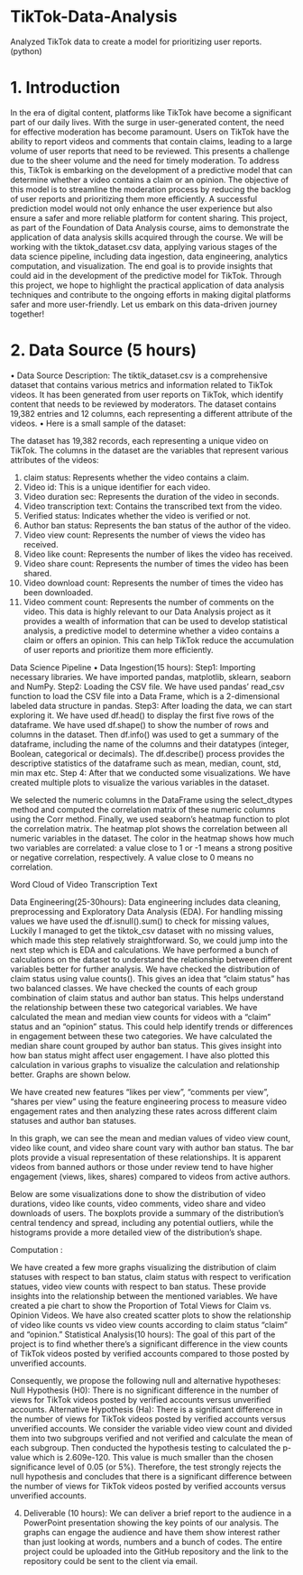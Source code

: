 # TikTok-Data-Analysis
Analyzed TikTok data to create a model for prioritizing user reports. (python)

# 1. Introduction 
In the era of digital content, platforms like TikTok have become a significant part of our daily lives. With the surge in user-generated content, the need for effective moderation has become paramount. Users on TikTok have the ability to report videos and comments that contain claims, leading to a large volume of user reports that need to be reviewed. This presents a challenge due to the sheer volume and the need for timely moderation.
To address this, TikTok is embarking on the development of a predictive model that can determine whether a video contains a claim or an opinion. The objective of this model is to streamline the moderation process by reducing the backlog of user reports and prioritizing them more efficiently. A successful prediction model would not only enhance the user experience but also ensure a safer and more reliable platform for content sharing.
This project, as part of the Foundation of Data Analysis course, aims to demonstrate the application of data analysis skills acquired through the course. We will be working with the tiktok_dataset.csv data, applying various stages of the data science pipeline, including data ingestion, data engineering, analytics computation, and visualization. The end goal is to provide insights that could aid in the development of the predictive model for TikTok.
Through this project, we hope to highlight the practical application of data analysis techniques and contribute to the ongoing efforts in making digital platforms safer and more user-friendly. Let us embark on this data-driven journey together!


# 2. Data Source (5 hours)
•	Data Source Description: The tiktik_dataset.csv is a comprehensive dataset that contains various metrics and information related to TikTok videos. It has been generated from user reports on TikTok, which identify content that needs to be reviewed by moderators. The dataset contains 19,382 entries and 12 columns, each representing a different attribute of the videos.
•	Here is a small sample of the dataset:
 

The dataset has 19,382 records, each representing a unique video on TikTok. The columns in the dataset are the variables that represent various attributes of the videos:
1.	claim status: Represents whether the video contains a claim.
2.	Video id: This is a unique identifier for each video.
3.	Video duration sec: Represents the duration of the video in seconds.
4.	Video transcription text: Contains the transcribed text from the video.
5.	Verified status: Indicates whether the video is verified or not.
6.	Author ban status: Represents the ban status of the author of the video.
7.	Video view count: Represents the number of views the video has received.
8.	Video like count: Represents the number of likes the video has received.
9.	Video share count: Represents the number of times the video has been shared.
10.	Video download count: Represents the number of times the video has been downloaded.
11.	Video comment count: Represents the number of comments on the video.
This data is highly relevant to our Data Analysis project as it provides a wealth of information that can be used to develop statistical analysis, a predictive model to determine whether a video contains a claim or offers an opinion. This can help TikTok reduce the accumulation of user reports and prioritize them more efficiently. 

Data Science Pipeline 
•	Data Ingestion(15 hours): 
Step1: Importing necessary libraries. We have imported pandas, matplotlib, sklearn, seaborn and NumPy.
Step2: Loading the CSV file. We have used pandas’ read_csv function to load the CSV file into a Data Frame, which is a 2-dimensional labeled data structure in pandas.
Step3: After loading the data, we can start exploring it. We have used df.head() to display the first five rows of the dataframe. We have used df.shape() to show the number of rows and columns in the dataset. Then df.info() was used to get a summary of the dataframe, including the name of the columns and their datatypes (integer, Boolean, categorical or decimals). The df.describe() process provides the descriptive statistics of the dataframe such as mean, median, count, std, min max etc. 
Step 4: After that we conducted some visualizations. We have created multiple plots to visualize the various variables in the dataset.
             
  

We selected the numeric columns in the DataFrame using the select_dtypes method and computed the correlation matrix of these numeric columns using the Corr method. Finally, we used seaborn’s heatmap function to plot the correlation matrix. The heatmap plot shows the correlation between all numeric variables in the dataset. The color in the heatmap shows how much two variables are correlated: a value close to 1 or -1 means a strong positive or negative correlation, respectively. A value close to 0 means no correlation.


  









 


 
Word Cloud of Video Transcription Text


      






























Data Engineering(25-30hours): 
Data engineering includes data cleaning, preprocessing and Exploratory Data Analysis (EDA). For handling missing values we have used the df.isnull().sum() to check for missing values, Luckily I managed to get the tiktok_csv dataset with no missing values, which made this step relatively straightforward. So, we could jump into the next step which is EDA and calculations. We have performed a bunch of calculations on the dataset to understand the relationship between different variables better for further analysis. We have checked the distribution of claim status using value counts(). This gives an idea that “claim status” has two balanced classes. We have checked the counts of each group combination of claim status and author ban status. This helps understand the relationship between these two categorical variables. We have calculated the mean and median view counts for videos with a “claim” status and an “opinion” status. This could help identify trends or differences in engagement between these two categories. We have calculated the median share count grouped by author ban status. This gives insight into how ban status might affect user engagement. I have also plotted this calculation in various graphs to visualize the calculation and relationship better. Graphs are shown below.

















We have created new features “likes per view”, “comments per view”, “shares per view” using the feature engineering process to measure video engagement rates and then analyzing these rates across different claim statuses and author ban statuses. 
 
In this graph, we can see the mean and median values of video view count, video like count, and video share count vary with author ban status. The bar plots provide a visual representation of these relationships. It is apparent videos from banned authors or those under review tend to have higher engagement (views, likes, shares) compared to videos from active authors.

Below are some visualizations done to show the distribution of video durations, video like counts, video comments, video share and video downloads of users. The boxplots provide a summary of the distribution’s central tendency and spread, including any potential outliers, while the histograms provide a more detailed view of the distribution’s shape.





Computation :























   

 

We have created a few more graphs visualizing the distribution of claim statuses with respect to ban status, claim status with respect to verification statues, video view counts with respect to ban status. These provide insights into the relationship between the mentioned variables. We have created a pie chart to show the Proportion of Total Views for Claim vs. Opinion Videos. We have also created scatter plots to show the relationship of video like counts vs video view counts according to claim status “claim” and “opinion.”
Statistical Analysis(10 hours): The goal of this part of the project is to find whether there’s a significant difference in the view counts of TikTok videos posted by verified accounts compared to those posted by unverified accounts.
 
Consequently, we propose the following null and alternative hypotheses:
Null Hypothesis (H0): There is no significant difference in the number of views for TikTok videos posted by verified accounts versus unverified accounts.
Alternative Hypothesis (Ha): There is a significant difference in the number of views for TikTok videos posted by verified accounts versus unverified accounts. We consider the variable video view count and divided them into two subgroups verified and not verified and calculate the mean of each subgroup. Then conducted the hypothesis testing to calculated the p-value which is 2.609e-120. This value is much smaller than the chosen significance level of 0.05 (or 5%). Therefore, the test strongly rejects the null hypothesis and concludes that there is a significant difference between the number of views for TikTok videos posted by verified accounts versus unverified accounts.


4. Deliverable (10 hours):
We can deliver a brief report to the audience in a PowerPoint presentation showing the key points of our analysis. The graphs can engage the audience and have them show interest rather than just looking at words, numbers and a bunch of codes. The entire project could be uploaded into the GitHub repository and the link to the repository could be sent to the client via email.


